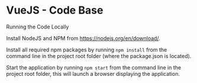 # VueJS - Code Base

Running the Code Locally

Install NodeJS and NPM from https://nodejs.org/en/download/.

Install all required npm packages by running `npm install` from the command line in the project root folder (where the package.json is located).

Start the application by running `npm start` from the command line in the project root folder, this will launch a browser displaying the application.